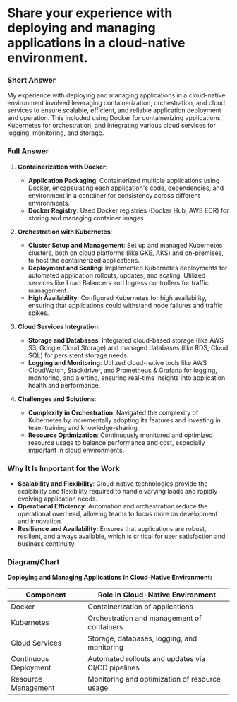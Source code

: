 # Share your experience with deploying and managing applications in a cloud-native environment.

### Short Answer
My experience with deploying and managing applications in a cloud-native environment involved leveraging containerization, orchestration, and cloud services to ensure scalable, efficient, and reliable application deployment and operation. This included using Docker for containerizing applications, Kubernetes for orchestration, and integrating various cloud services for logging, monitoring, and storage.

### Full Answer
1. **Containerization with Docker**:
    - **Application Packaging**: Containerized multiple applications using Docker, encapsulating each application's code, dependencies, and environment in a container for consistency across different environments.
    - **Docker Registry**: Used Docker registries (Docker Hub, AWS ECR) for storing and managing container images.

2. **Orchestration with Kubernetes**:
    - **Cluster Setup and Management**: Set up and managed Kubernetes clusters, both on cloud platforms (like GKE, AKS) and on-premises, to host the containerized applications.
    - **Deployment and Scaling**: Implemented Kubernetes deployments for automated application rollouts, updates, and scaling. Utilized services like Load Balancers and Ingress controllers for traffic management.
    - **High Availability**: Configured Kubernetes for high availability, ensuring that applications could withstand node failures and traffic spikes.

3. **Cloud Services Integration**:
    - **Storage and Databases**: Integrated cloud-based storage (like AWS S3, Google Cloud Storage) and managed databases (like RDS, Cloud SQL) for persistent storage needs.
    - **Logging and Monitoring**: Utilized cloud-native tools like AWS CloudWatch, Stackdriver, and Prometheus & Grafana for logging, monitoring, and alerting, ensuring real-time insights into application health and performance.

4. **Challenges and Solutions**:
    - **Complexity in Orchestration**: Navigated the complexity of Kubernetes by incrementally adopting its features and investing in team training and knowledge-sharing.
    - **Resource Optimization**: Continuously monitored and optimized resource usage to balance performance and cost, especially important in cloud environments.

### Why It Is Important for the Work
- **Scalability and Flexibility**: Cloud-native technologies provide the scalability and flexibility required to handle varying loads and rapidly evolving application needs.
- **Operational Efficiency**: Automation and orchestration reduce the operational overhead, allowing teams to focus more on development and innovation.
- **Resilience and Availability**: Ensures that applications are robust, resilient, and always available, which is critical for user satisfaction and business continuity.

### Diagram/Chart
**Deploying and Managing Applications in Cloud-Native Environment:**

| Component        | Role in Cloud-Native Environment              |
|------------------|----------------------------------------------|
| Docker           | Containerization of applications              |
| Kubernetes       | Orchestration and management of containers    |
| Cloud Services   | Storage, databases, logging, and monitoring   |
| Continuous Deployment | Automated rollouts and updates via CI/CD pipelines |
| Resource Management | Monitoring and optimization of resource usage |